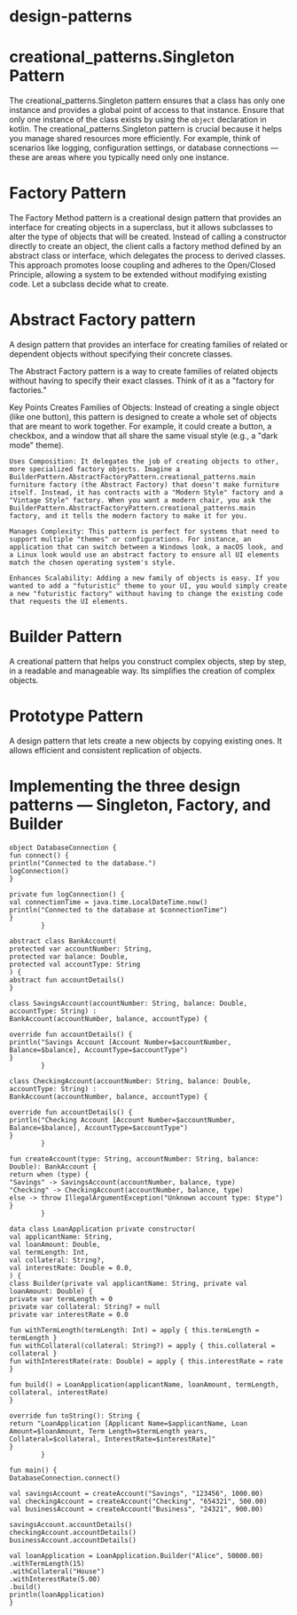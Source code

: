 # design-patterns

# creational_patterns.Singleton Pattern
The creational_patterns.Singleton pattern ensures that a class has only one instance and provides a global point of access to that instance.
Ensure that only one instance of the class exists by using the `object` declaration in kotlin.
The creational_patterns.Singleton pattern is crucial because it helps you manage shared resources more efficiently. For example, think of scenarios like logging, configuration settings, or database connections — these are areas where you typically need only one instance.


# Factory Pattern
The Factory Method pattern is a creational design pattern that provides an interface for creating objects in a superclass, but it allows subclasses to alter the type of objects that will be created. Instead of calling a constructor directly to create an object, the client calls a factory method defined by an abstract class or interface, which delegates the process to derived classes. This approach promotes loose coupling and adheres to the Open/Closed Principle, allowing a system to be extended without modifying existing code.
Let a subclass decide what to create.

# Abstract Factory pattern 
A design pattern that provides an interface for creating families of related or dependent objects without specifying their concrete classes.

The Abstract Factory pattern is a way to create families of related objects without having to specify their exact classes. Think of it as a "factory for factories."

Key Points
    Creates Families of Objects: Instead of creating a single object (like one button), this pattern is designed to create a whole set of objects that are meant to work together. For example, it could create a button, a checkbox, and a window that all share the same visual style (e.g., a "dark mode" theme).

    Uses Composition: It delegates the job of creating objects to other, more specialized factory objects. Imagine a BuilderPattern.AbstractFactoryPattern.creational_patterns.main furniture factory (the Abstract Factory) that doesn't make furniture itself. Instead, it has contracts with a "Modern Style" factory and a "Vintage Style" factory. When you want a modern chair, you ask the BuilderPattern.AbstractFactoryPattern.creational_patterns.main factory, and it tells the modern factory to make it for you.

    Manages Complexity: This pattern is perfect for systems that need to support multiple "themes" or configurations. For instance, an application that can switch between a Windows look, a macOS look, and a Linux look would use an abstract factory to ensure all UI elements match the chosen operating system's style.

    Enhances Scalability: Adding a new family of objects is easy. If you wanted to add a "futuristic" theme to your UI, you would simply create a new "futuristic factory" without having to change the existing code that requests the UI elements.

# Builder Pattern
A creational pattern that helps you construct complex objects, step by step, in a readable and manageable way. Its  simplifies the creation of complex objects.

# Prototype Pattern
A design pattern that lets create a new objects by copying existing  ones. It allows efficient and consistent replication of objects.


# Implementing the three design patterns — Singleton, Factory, and Builder

```angular2html
object DatabaseConnection {
fun connect() {
println("Connected to the database.")
logConnection()
}

private fun logConnection() {
val connectionTime = java.time.LocalDateTime.now()
println("Connected to the database at $connectionTime")
}
        }

abstract class BankAccount(
protected var accountNumber: String,
protected var balance: Double,
protected val accountType: String
) {
abstract fun accountDetails()
}

class SavingsAccount(accountNumber: String, balance: Double, accountType: String) :
BankAccount(accountNumber, balance, accountType) {

override fun accountDetails() {
println("Savings Account [Account Number=$accountNumber, Balance=$balance], AccountType=$accountType")
}
        }

class CheckingAccount(accountNumber: String, balance: Double, accountType: String) :
BankAccount(accountNumber, balance, accountType) {

override fun accountDetails() {
println("Checking Account [Account Number=$accountNumber, Balance=$balance], AccountType=$accountType")
}
        }

fun createAccount(type: String, accountNumber: String, balance: Double): BankAccount {
return when (type) {
"Savings" -> SavingsAccount(accountNumber, balance, type)
"Checking" -> CheckingAccount(accountNumber, balance, type)
else -> throw IllegalArgumentException("Unknown account type: $type")
}
        }

data class LoanApplication private constructor(
val applicantName: String,
val loanAmount: Double,
val termLength: Int,
val collateral: String?,
val interestRate: Double = 0.0,
) {
class Builder(private val applicantName: String, private val loanAmount: Double) {
private var termLength = 0
private var collateral: String? = null
private var interestRate = 0.0

fun withTermLength(termLength: Int) = apply { this.termLength = termLength }
fun withCollateral(collateral: String?) = apply { this.collateral = collateral }
fun withInterestRate(rate: Double) = apply { this.interestRate = rate }

fun build() = LoanApplication(applicantName, loanAmount, termLength, collateral, interestRate)
}

override fun toString(): String {
return "LoanApplication [Applicant Name=$applicantName, Loan Amount=$loanAmount, Term Length=$termLength years, Collateral=$collateral, InterestRate=$interestRate]"
}
        }

fun main() {
DatabaseConnection.connect()

val savingsAccount = createAccount("Savings", "123456", 1000.00)
val checkingAccount = createAccount("Checking", "654321", 500.00)
val businessAccount = createAccount("Business", "24321", 900.00)

savingsAccount.accountDetails()
checkingAccount.accountDetails()
businessAccount.accountDetails()

val loanApplication = LoanApplication.Builder("Alice", 50000.00)
.withTermLength(15)
.withCollateral("House")
.withInterestRate(5.00)
.build()
println(loanApplication)
}
```